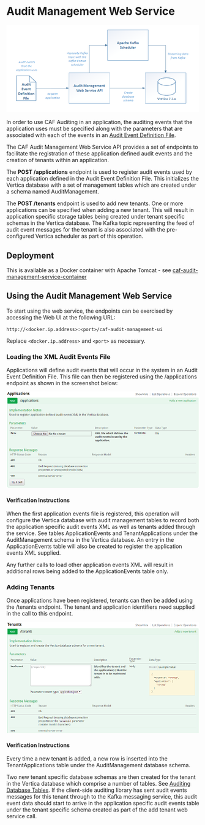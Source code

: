 # Audit Management Web Service

![Overview](images/overview.png)

In order to use CAF Auditing in an application, the auditing events that the application uses must be specified along with the parameters that are associated with each of the events in an [Audit Event Definition File](../caf-audit-schema/README.md).

The CAF Audit Management Web Service API provides a set of endpoints to facilitate the registration of these application defined audit events and the creation of tenants within an application.

The **POST /applications** endpoint is used to register audit events used by each application defined in the Audit Event Definition File. This initializes the Vertica database with a set of management tables which are created under a schema named AuditManagement.

The **POST /tenants** endpoint is used to add new tenants. One or more applications can be specified when adding a new tenant. This will result in application specific storage tables being created under tenant specific schemas in the Vertica database. The Kafka topic representing the feed of audit event messages for the tenant is also associated with the pre-configured Vertica scheduler as part of this operation.

## Deployment

This is available as a Docker container with Apache Tomcat - see [caf-audit-management-service-container](../caf-audit-management-service-container)

## Using the Audit Management Web Service

To start using the web service, the endpoints can be exercised by accessing the Web UI at the following URL:

	http://<docker.ip.address>:<port>/caf-audit-management-ui

Replace `<docker.ip.address>` and `<port>` as necessary.

### Loading the XML Audit Events File

Applications will define audit events that will occur in the system in an Audit Event Definition File. This file can then be registered using the /applications endpoint as shown in the screenshot below:

![Overview](images/addApplication.png)

#### Verification Instructions

When the first application events file is registered, this operation will configure the Vertica database with audit management tables to record both the application specific audit events XML as well as tenants added through the service. See tables ApplicationEvents and TenantApplications under the AuditManagement schema in the Vertica database. An entry in the ApplicationEvents table will also be created to register the application events XML supplied.

Any further calls to load other application events XML will result in additional rows being added to the ApplicationEvents table only.

### Adding Tenants

Once applications have been registered, tenants can then be added using the /tenants endpoint. The tenant and application identifiers need supplied in the call to this endpoint.

![Overview](images/addTenant.png)

#### Verification Instructions

Every time a new tenant is added, a new row is inserted into the TenantApplications table under the AuditManagement database schema.

Two new tenant specific database schemas are then created for the tenant in the Vertica database which comprise a number of tables. See [Auditing Database Tables](../caf-audit-management-service-container/documentation/auditing-database-tables.md). If the client-side auditing library has sent audit events messages for this tenant through to the Kafka messaging service, this audit event data should start to arrive in the application specific audit events table under the tenant specific schema created as part of the add tenant web service call.
